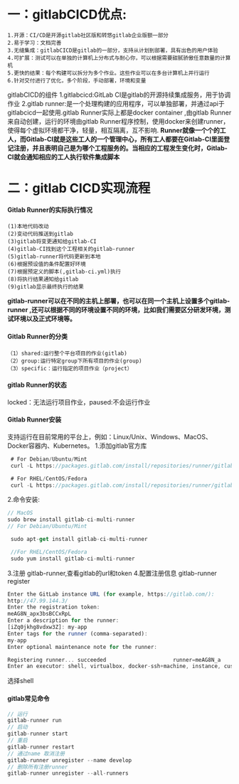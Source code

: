 # 一：gitlabCICD优点:
    1.开源：CI/CD是开源gitlab社区版和转悠gitlab企业版额一部分
    2.易于学习：文档完善
    3.无缝集成：gitlabCICD是gitlab的一部分，支持从计划到部署，具有出色的用户体验
    4.可扩展：测试可以在单独的计算机上分布式与耐心你，可以根据需要甜腻骄傲任意数量的计算机
    5.更快的结果：每个构建可以拆分为多个作业。这些作业可以在多台计算机上并行运行
    6.针对交付进行了优化，多个阶段，手动部署，环境和变量
gitlabCICD的组件
1.gitlabcicd:GitLab CI是gitlab的开源持续集成服务，用于协调作业
2.gitlab runner:是一个处理构建的应用程序，可以单独部署，并通过api于gitlabcicd一起使用.gitlab Runner实际上都是docker container ,由gitlab Runner 来自动创建，运行的环境由gitlab Runner程序控制，使用docker来创建runner，使得每个虚拟环境都干净，轻量，相互隔离，互不影响.
**Runner就像一个个的工人，而Gitlab-CI就是这些工人的一个管理中心，所有工人都要在Gitlab-CI里面登记注册，并且表明自己是为哪个工程服务的。当相应的工程发生变化时，Gitlab-CI就会通知相应的工人执行软件集成脚本**

# 二：gitlab CICD实现流程
#### Gitlab Runner的实际执行情况
    (1)本地代码改动
    (2)变动代码推送到gitlab
    (3)gitlab将变更通知给gitlab-CI
    (4)gitlab-CI找到这个工程相关的gitlab-runner
    (5)gitlab-runner将代码更新到本地
    (6)根据预设值的条件配置好环境
    (7)根据预定义的脚本(,gitlab-ci.yml)执行
    (8)将执行结果通知给gitlab
    (9)gitlab显示最终执行的结果
**gitlab-runner可以在不同的主机上部署，也可以在同一个主机上设置多个gitlab-runner ,还可以根据不同的环境设置不同的环境，比如我们需要区分研发环境，测试环境以及正式环境等。**
#### Gitlab Runner的分类
    （1）shared:运行整个平台项目的作业(gitlab)
    （2）group:运行特定group下所有项目的作业(group)
    （3）specific：运行指定的项目作业（project）
#### gitlab Runner的状态
locked：无法运行项目作业，paused:不会运行作业
#### Gitlab Runner安装
支持运行在目前常用的平台上，例如：Linux/Unix、Windows、MacOS、Docker容器内、Kubernetes。
1.添加gitlab官方库
```js
 # For Debian/Ubuntu/Mint
 curl -L https://packages.gitlab.com/install/repositories/runner/gitlab-runner/script.deb.sh | sudo bash

 # For RHEL/CentOS/Fedora
 curl -L https://packages.gitlab.com/install/repositories/runner/gitlab-runner/script.rpm.sh | sudo bash
```
2.命令安装:
```js
// MacOS
sudo brew install gitlab-ci-multi-runner
// For Debian/Ubuntu/Mint

 sudo apt-get install gitlab-ci-multi-runner

 //For RHEL/CentOS/Fedora
 sudo yum install gitlab-ci-multi-runner

```
3.注册 gitlab-runner,查看gitlab的url和token
4.配置注册信息 gitlab-runner register
```js
Enter the GitLab instance URL (for example, https://gitlab.com/):
http://47.99.144.3/
Enter the registration token:
meAG8N_apx3bsBCCxRpL
Enter a description for the runner:
[iZq0jkhg8vdxw3Z]: my-app
Enter tags for the runner (comma-separated):
my-app
Enter optional maintenance note for the runner:

Registering runner... succeeded                     runner=meAG8N_a
Enter an executor: shell, virtualbox, docker-ssh+machine, instance, custom, docker, docker-ssh, parallels, kubernetes, ssh, docker+machine:
```
选择shell
#### gitlab常见命令
```js
// 运行
gitlab-runner run
// 启动
gitlab-runner start
// 重启
gitlab-runner restart
// 通过name 取消注册
gitlab-runner unregister --name develop
// 删除所有注册runner
gitlab-runner unregister --all-runners
```
